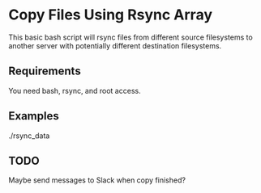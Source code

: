 
Copy Files Using Rsync Array
=======================

This basic bash script will rsync files from different source filesystems to another server with potentially different destination filesystems.


Requirements
------------

You need bash, rsync, and root access.

Examples
--------

./rsync_data

TODO
--------------

Maybe send messages to Slack when copy finished?
